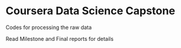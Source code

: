 Coursera Data Science Capstone
===================

Codes for processing the raw data

Read Milestone and Final reports for details
